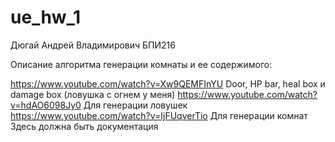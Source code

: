# ue_hw_1

Дюгай Андрей Владимирович БПИ216

Описание алгоритма генерации комнаты и ее содержимого:

https://www.youtube.com/watch?v=Xw9QEMFInYU
Door, HP bar, heal box и damage box (ловушка с огнем у меня)
https://www.youtube.com/watch?v=hdAO6098Jy0
Для генерации ловушек
https://www.youtube.com/watch?v=IjFUqverTio
Для генерации комнат
Здесь должна быть документация
